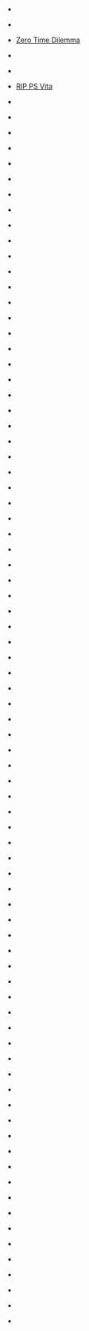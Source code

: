 
- [](/2020/08/g18o8f5/)

- [](/2020/08/g18ibyv/)

- [Zero Time Dilemma](/2019/03/zero-time-dilemma/)

- [](/2019/03/b2g10r/)

- [](/2019/03/eisfo6c/)

- [RIP PS Vita](/2019/03/rip-ps-vita/)

- [](/2018/06/e1fdfz9/)

- [](/2016/07/d4zcc8k/)

- [](/2014/11/2lympm/)

- [](/2014/09/2fpxl8/)

- [](/2014/08/2dt1zd/)

- [](/2014/06/28srpb/)

- [](/2014/06/ci4sjxv/)

- [](/2014/06/27p4jq/)

- [](/2014/04/ch5ib5f/)

- [](/2014/04/246pwp/)

- [](/2014/04/cgzyu01/)

- [](/2014/04/cgw586j/)

- [](/2014/04/cgr1v97/)

- [](/2014/04/22jh91/)

- [](/2014/04/cgl90yk/)

- [](/2014/04/cglc6j1/)

- [](/2014/02/cffkyft/)

- [](/2013/12/1u0sad/)

- [](/2013/12/cedgaz6/)

- [](/2013/12/1tjkv0/)

- [](/2013/12/cdxr6rt/)

- [](/2013/12/cdvvyuu/)

- [](/2013/11/cdfjs6u/)

- [](/2013/11/cd4dq46/)

- [](/2013/10/ccvh53o/)

- [](/2013/10/ccm2iln/)

- [](/2013/09/1n6nn7/)

- [](/2013/09/1mx5uu/)

- [](/2013/09/ccd58w5/)

- [](/2013/09/1mhsw6/)

- [](/2013/09/cc9h747/)

- [](/2013/09/cc66fl3/)

- [](/2013/09/cbz5lcu/)

- [](/2013/09/cbz5p59/)

- [](/2013/08/cbxtkyp/)

- [](/2013/08/cbxiamv/)

- [](/2013/08/cbwqm3e/)

- [](/2013/08/cbvmg9h/)

- [](/2013/08/cbrq9yh/)

- [](/2013/08/cbfmgg3/)

- [](/2013/08/1jfshf/)

- [](/2013/07/cb1r8f0/)

- [](/2013/07/cavsjlt/)

- [](/2013/07/cath3kq/)

- [](/2013/06/canu2yq/)

- [](/2013/06/canvf5n/)

- [](/2013/06/calx7jb/)

- [](/2013/06/cajd1mi/)

- [](/2013/06/cahfwbr/)

- [](/2013/06/cafvm2v/)

- [](/2013/06/caf9glm/)

- [](/2013/06/cachhbx/)

- [](/2013/06/1fky1b/)

- [](/2013/06/cab94au/)

- [](/2013/06/caaj2ia/)

- [](/2013/05/ca79ngz/)

- [](/2013/05/ca79wdy/)

- [](/2013/05/1e678r/)

- [](/2013/05/c9wppwf/)

- [](/2013/05/c9wr7pv/)

- [](/2013/05/c9uef27/)

- [](/2013/04/c9gwto7/)

- [](/2013/04/c9gx063/)

- [](/2013/03/c95gm21/)

- [](/2013/03/c95k7up/)

- [](/2013/03/c95l4y9/)

- [](/2013/03/c95q3sb/)

- [](/2013/03/c934l8h/)

- [](/2013/03/c8rp2xt/)

- [](/2013/02/c8n7j8x/)

- [](/2013/02/c8kt36f/)

- [](/2013/02/c8kt65v/)

- [](/2013/02/194roe/)

- [](/2013/02/c8gwhcc/)

- [](/2013/02/c8h2j0n/)

- [](/2013/02/c8go825/)

- [](/2013/02/c8f30at/)

- [](/2013/02/c87gw9d/)

- [](/2012/12/1423kc/)

- [](/2012/11/c70qu6s/)
